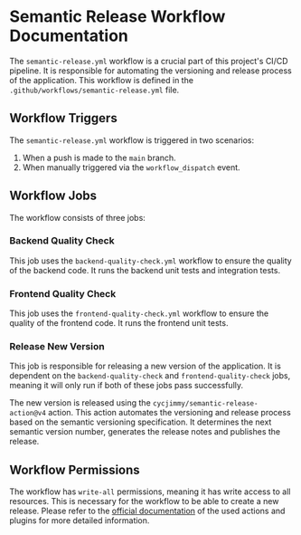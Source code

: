 # Semantic Release Workflow Documentation

The `semantic-release.yml` workflow is a crucial part of this project's CI/CD pipeline. It is responsible for automating the versioning and release process of the application. This workflow is defined in the `.github/workflows/semantic-release.yml` file.

## Workflow Triggers

The `semantic-release.yml` workflow is triggered in two scenarios:

1. When a push is made to the `main` branch.
2. When manually triggered via the `workflow_dispatch` event.

## Workflow Jobs

The workflow consists of three jobs:

### Backend Quality Check

This job uses the `backend-quality-check.yml` workflow to ensure the quality of the backend code. It runs the backend unit tests and integration tests.

### Frontend Quality Check

This job uses the `frontend-quality-check.yml` workflow to ensure the quality of the frontend code. It runs the frontend unit tests.

### Release New Version

This job is responsible for releasing a new version of the application. It is dependent on the `backend-quality-check` and `frontend-quality-check` jobs, meaning it will only run if both of these jobs pass successfully.

The new version is released using the `cycjimmy/semantic-release-action@v4` action. This action automates the versioning and release process based on the semantic versioning specification. It determines the next semantic version number, generates the release notes and publishes the release.

## Workflow Permissions

The workflow has `write-all` permissions, meaning it has write access to all resources. This is necessary for the workflow to be able to create a new release.
Please refer to the [official documentation](https://github.com/marketplace/actions/action-for-semantic-release) of the used actions and plugins for more detailed information.
